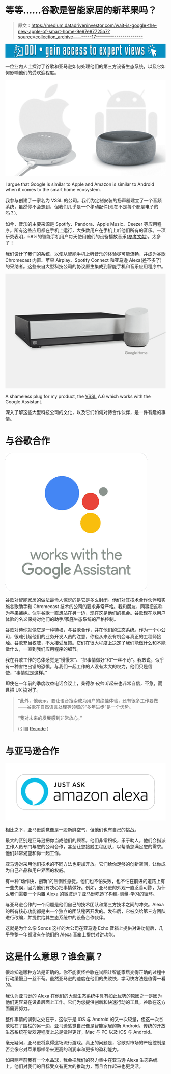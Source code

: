 # 等等……谷歌是智能家居的新苹果吗？

> 原文：<https://medium.datadriveninvestor.com/wait-is-google-the-new-apple-of-smart-home-9e97e87725a7?source=collection_archive---------17----------------------->

[![](img/470461fd7115b7be6636b48da0b8d556.png)](http://www.track.datadriveninvestor.com/1B9E)

一位业内人士探讨了谷歌和亚马逊如何处理他们的第三方设备生态系统，以及它如何影响他们的受欢迎程度。

![](img/b17829e8f2c311985aed17a5716fae7c.png)

I argue that Google is similar to Apple and Amazon is similar to Android when it comes to the smart home ecosystem.

我参与创建了一家名为 VSSL 的公司。我们为定制安装的扬声器建立了一个音频系统，虽然你不会想到，但我们几乎是一个移动配件(现在不是每个都是电子的吗？).

如今，音乐的主要来源是 Spotify、Pandora、Apple Music、Deezer 等应用程序。所有这些应用都在手机上运行，大多数用户在手机上听他们所有的音乐。一项研究表明，68%的智能手机用户每天使用他们的设备播放音乐([参考文献](https://www.digitalmusicnews.com/2016/03/11/parks-associates-68-of-u-s-smartphone-owners-listen-to-streaming-music-daily/))。太多了！

我们设计了我们的系统，以使从智能手机上听音乐的体验尽可能流畅，并成为谷歌 Chromecast 内置、苹果 Airplay、Spotify Connect 和亚马逊 Alexa(差不多了)的采纳者。这些来自大型科技公司的协议原生集成到智能手机和音乐应用程序中。

![](img/578733538c954b6b181fd0acd55eb553.png)

A shameless plug for my product, the [VSSL](http://vssl.com) A.6 which works with the Google Assistant.

深入了解这些大型科技公司的文化，以及它们如何对待合作伙伴，是一件有趣的事情。

# **与谷歌合作**

![](img/24032db1dcf0a6dc7002254daa6e629e.png)

谷歌对智能家居的做法最令人惊讶的是它是多么封闭。他们对其技术合作伙伴和实施谷歌助手和 Chromecast 技术的公司的要求非常严格。我和朋友、同事把这称为苹果嫉妒。似乎谷歌一直想站在另一边，现在这是他们的机会。谷歌现在以用户体验的名义保持对他们的助手/家庭生态系统的严格控制。

谷歌对待你就像它是一种特权，与谷歌合作，并在他们的生态系统。作为一个小公司，很难引起他们的业务开发人员的注意，你也从来没有机会与真正的工程师接触。谷歌充当权威，不太接受反馈。它们在很大程度上决定了我们能做什么和不能做什么，一直到我们应用程序的细节。

我在谷歌工作的总体感觉是“慢慢来”、“把事情做好”和“一丝不苟”。我敢说，似乎有一种害怕出错的恐惧。与我们一起工作的人没有太大的权力，他们只是信使，“事情就是这样。”

即使在一年前的季度收益电话会议上，桑德尔·皮帅听起来也非常自信，不急，而且把 UX 搞对了。

> ”此外，他表示，要让语音搜索成为用户的绝佳体验，还有很多工作要做——谷歌在自然语言处理等领域的“多年进步”是一个优势。
> 
> “我对未来的发展感到非常放心。”
> 
> (引自 [Recode](https://www.recode.net/2017/1/26/14406318/google-voice-search-sundar-pichai-earnings-call) )

# **与亚马逊合作**

![](img/58c71b2574cbdde70487a07ba4c5ebf4.png)

相比之下，亚马逊感觉像是一股新鲜空气，但他们也有自己的挑战。

最大的区别是亚马逊把你当成他们的顾客。他们非常积极，乐于助人。他们会指派工作人员专门与您的公司合作，甚至让您接触工程团队，以帮助您满足您的需求。他们非常渴望和你一起工作。

亚马逊对采用他们技术的不同方法也更加开放。它们给你足够的创新空间，让你成为自己产品和用户界面的权威。

有一种“动作快，创新”的压倒性感觉。他们也不怕失败，也不怕在前进的道路上有一些失误，因为他们有决心把事情做好。例如，亚马逊的外观一直乏善可陈，为什么我们需要一个内置 Alexa 的微波炉？亚马逊吃透了构建-测量-学习的循环。

与亚马逊合作的一个问题是他们自己的技术团队和第三方技术之间的冲突。Alexa 的所有核心功能都是由一个独立的团队秘密开发的。发布后，它被交给第三方团队进行改编，并提供给其生态系统中的设备合作伙伴。

这就是为什么像 Sonos 这样的大公司在亚马逊 Echo 音箱上提供对讲功能后，几乎整整一年都没有在他们的 Alexa 音箱上提供对讲功能。

# **这是什么意思？谁会赢？**

很难知道哪种方法是正确的。你不能责怪谷歌在试图让智能家居变得正确的过程中行动缓慢且一丝不苟。虽然亚马逊的速度在他们的失败快，学习快方法是值得一看的。

我认为亚马逊的 Alexa 在他们的大型生态系统中具有如此优势的原因之一是因为他们更容易在设备层面上工作。它们为您提供创新和快速行动的工具。谷歌在这方面需要努力。

整件事情的讽刺之处在于，这似乎是 iOS 与 Android 的又一次较量，但这一次谷歌站在了围栏的另一边，亚马逊感觉自己像是智能家居的新 Android。传统的开放生态系统在受欢迎程度上总是做得更好，Mac 与 PC 以及 iOS 与 Android。

毫无疑问，亚马逊将赢得这场流行游戏。真正的问题是，谷歌对市场的严密控制是否会像它对苹果那样带来更高的利润率和更多的盈利能力。

如果两年前我有一个水晶球，我会把我们的努力集中在亚马逊 Alexa 生态系统上。他们对我们的目标受众有更大的推动力，而且合作起来也更灵活。